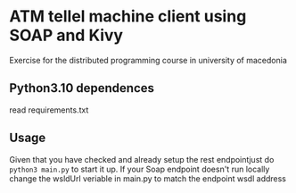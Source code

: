 # ATM tellel machine client using SOAP and Kivy
Exercise for the distributed programming course in university of macedonia

## Python3.10 dependences 
read requirements.txt

## Usage
Given that you have checked and already setup the rest endpointjust do ```python3 main.py```
to start it up. If your Soap endpoint doesn't run locally change the wsldUrl veriable in main.py to match the endpoint wsdl address
